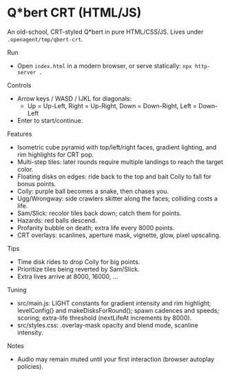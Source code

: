 Q*bert CRT (HTML/JS)
====================

An old-school, CRT-styled Q*bert in pure HTML/CSS/JS. Lives under `.openagent/tmp/qbert-crt`.

Run
- Open `index.html` in a modern browser, or serve statically: `npx http-server .`

Controls
- Arrow keys / WASD / IJKL for diagonals:
  - Up = Up-Left, Right = Up-Right, Down = Down-Right, Left = Down-Left
- Enter to start/continue.

Features
- Isometric cube pyramid with top/left/right faces, gradient lighting, and rim highlights for CRT pop.
- Multi-step tiles: later rounds require multiple landings to reach the target color.
- Floating disks on edges: ride back to the top and bait Coily to fall for bonus points.
- Coily: purple ball becomes a snake, then chases you.
- Ugg/Wrongway: side crawlers skitter along the faces; colliding costs a life.
- Sam/Slick: recolor tiles back down; catch them for points.
- Hazards: red balls descend.
- Profanity bubble on death; extra life every 8000 points.
- CRT overlays: scanlines, aperture mask, vignette, glow, pixel upscaling.

Tips
- Time disk rides to drop Coily for big points.
- Prioritize tiles being reverted by Sam/Slick.
- Extra lives arrive at 8000, 16000, ...

Tuning
- src/main.js: LIGHT constants for gradient intensity and rim highlight; levelConfig() and makeDisksForRound(); spawn cadences and speeds; scoring; extra-life threshold (nextLifeAt increments by 8000).
- src/styles.css: .overlay-mask opacity and blend mode, scanline intensity.

Notes
- Audio may remain muted until your first interaction (browser autoplay policies).
